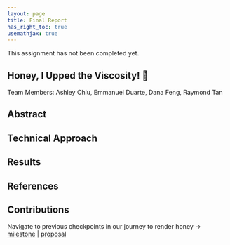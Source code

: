 ```yaml
---
layout: page
title: Final Report
has_right_toc: true
usemathjax: true
---
```


<p class="warning-message">
This assignment has not been completed yet.
</p>

<h2><strong>Honey, I Upped the Viscosity! 🍯</strong></h2>
Team Members: Ashley Chiu, Emmanuel Duarte, Dana Feng, Raymond Tan

## Abstract

## Technical Approach

## Results

## References

## Contributions

Navigate to previous checkpoints in our journey to render honey -> [milestone](/milestone.md) \| [proposal](/proposal.md)